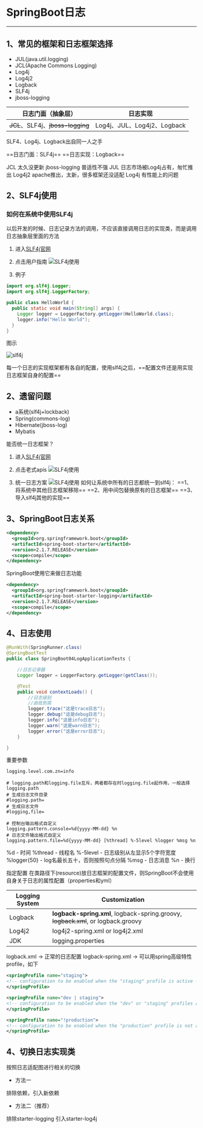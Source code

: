 # SpringBoot日志

---

## 1、常见的框架和日志框架选择

+ JUL(java.util.logging)
+ JCL(Apache Commons Logging)
+ Log4j
+ Log4j2
+ Logback
+ SLF4j
+ jboss-logging

日志门面（抽象层）|日志实现|
-|:-:|
~~JCL~~、SLF4j、~~jboss-logging~~|Log4j、JUL、Log4j2、Logback|

SLF4、Log4j、Logback出自同一人之手

==日志门面：SLF4j==
==日志实现：Logback==

JCL 太久没更新
jboss-logging 普适性不强
JUL 日志市场被Log4j占有，匆忙推出
Log4j2 apache推出，太新，很多框架还没适配
Log4j 有性能上的问题

## 2、SLF4j使用

### 如何在系统中使用SLF4j

以后开发的时候、日志记录方法的调用，不应该直接调用日志的实现类，而是调用日志抽象层里面的方法

1. 进入[SLF4j官网](https://www.slf4j.org/index.html "SLF4j官网")

2. 点击用户指南
  ![SLF4j使用](/pic/2019-09-01_190203.png "SLF4j使用")

3. 例子

```java
import org.slf4j.Logger;
import org.slf4j.LoggerFactory;

public class HelloWorld {
  public static void main(String[] args) {
    Logger logger = LoggerFactory.getLogger(HelloWorld.class);
    logger.info("Hello World");
  }
}
```

图示

![slf4j](/pic/concrete-bindings.png "slf4j")

每一个日志的实现框架都有各自的配置，使用slf4j之后，==配置文件还是用实现日志框架自身的配置==

## 2、遗留问题

+ a系统(slf4j+lockback)
+ Spring(commons-log)
+ Hibernate(jboss-log)
+ Mybatis

能否统一日志框架？

1. 进入[SLF4j官网](https://www.slf4j.org/index.html "SLF4j官网")

2. 点击老式apis
  ![SLF4j使用](/pic/2019-09-02_083401.png "SLF4j使用")

3. 统一日志方案
  ![SLF4j使用](/pic/legacy.png "SLF4j使用")
  如何让系统中所有的日志都统一到slf4j：
  ==1、将系统中其他日志框架移除==
  ==2、用中间包替换原有的日志框架==
  ==3、导入slf4j其他的实现==

## 3、SpringBoot日志关系

```xml
<dependency>
  <groupId>org.springframework.boot</groupId>
  <artifactId>spring-boot-starter</artifactId>
  <version>2.1.7.RELEASE</version>
  <scope>compile</scope>
</dependency>
```

SpringBoot使用它来做日志功能

```xml
<dependency>
  <groupId>org.springframework.boot</groupId>
  <artifactId>spring-boot-starter-logging</artifactId>
  <version>2.1.7.RELEASE</version>
  <scope>compile</scope>
</dependency>
```

## 4、日志使用

```java
@RunWith(SpringRunner.class)
@SpringBootTest
public class SpringBoot04LogApplicationTests {

    //日志记录器
    Logger logger = LoggerFactory.getLogger(getClass());

    @Test
    public void contextLoads() {
        //日志级别
        //由低到高
        logger.trace("这是trace日志");
        logger.debug("这是debug日志");
        logger.info("这是info日志");
        logger.warn("这是warn日志");
        logger.error("这是error日志");
    }

}
```

重要参数

```properties
logging.level.com.zn=info

# logging.path和logging.file互斥，两者都存在时logging.file起作用，一般选择logging.path
# 生成日志文件目录
#logging.path=
# 生成日志文件
#logging,file=

# 控制台输出格式自定义
logging.pattern.console=%d{yyyy-MM-dd} %n
# 日志文件输出格式自定义
logging.pattern.file=%d{yyyy-MM-dd} [%thread] %-5level %logger %msg %n

```

%d          - 时间
%thread     - 线程名
%-5level    - 日志级别从左显示5个字符宽度
%logger{50} - log名最长五十，否则按照句点分隔
%msg        - 日志消息
%n          - 换行

指定配置
在类路径下(resource)放日志框架的配置文件，则SpringBoot不会使用自身关于日志的属性配置（properties和yml）

Logging System|Customization|
-|-|
Logback|**logback-spring.xml**, logback-spring.groovy, ~~logback.xml~~, or logback.groovy|
Log4j2|log4j2-spring.xml or log4j2.xml|
JDK|logging.properties|

logback.xml        -> 正常的日志配置
logback-spring.xml -> 可以用spring高级特性profile，如下

```xml
<springProfile name="staging">
<!-- configuration to be enabled when the "staging" profile is active -->
</springProfile>

<springProfile name="dev | staging">
<!-- configuration to be enabled when the "dev" or "staging" profiles are active -->
</springProfile>

<springProfile name="!production">
<!-- configuration to be enabled when the "production" profile is not active -->
</springProfile>
```

## 4、切换日志实现类

按照日志适配图进行相关的切换

+ 方法一

排除依赖，引入新依赖

+ 方法二（推荐）

排除starter-logging
引入starter-log4j
